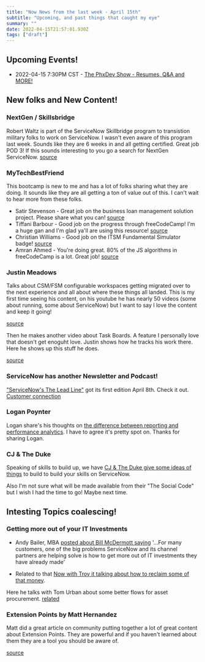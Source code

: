 ```yaml
---
title: "Now News from the last week - April 15th"
subtitle: "Upcoming, and past things that caught my eye"
summary: ""
date: 2022-04-15T21:57:01.930Z
tags: ["draft"]
---
```


## Upcoming Events!

- 2022-04-15 7:30PM CST - [The PhxDev Show - Resumes, Q&A and MORE!](https://www.linkedin.com/video/event/urn:li:ugcPost:6919395545136435200/?isInternal=true)

## New folks and New Content!

### NextGen / Skillsbridge

Robert Waltz is part of the ServiceNow Skillbridge program to transistion military folks to work on ServiceNow.  I wasn't even aware of this program last week.  Sounds like they are 6 weeks in and all getting certified.  Great job POD 3!  If this sounds interesting to you go a search for NextGen ServiceNow. [source](https://www.linkedin.com/posts/robertwaltz_militarytransistion-servicenownextgen-servicenow-activity-6919418592866258944-CNmQ?utm_source=linkedin_share&utm_medium=member_desktop_web )
### MyTechBestFriend
This bootcamp is new to me and has a lot of folks sharing what they are doing.  It sounds like they are all getting a ton of value out of this. I can't wait to hear more from these folks.

- Satir Stevenson - Great job on the business loan management solution project.  Please share what you can! [source](https://www.linkedin.com/posts/satiirstevenson_servicenow-servicenowadministration-mtbf-activity-6919270725316972545-qsIH?utm_source=linkedin_share&utm_medium=member_desktop_web)
- Tiffani Barbour - Good job on the progress through freeCodeCamp!  I'm a huge gan and I'm glad ya'll are using this resource! [source](https://www.linkedin.com/posts/tiffani-barbour_servicenow-servicenowdeveloper-javascript-activity-6919383161629990912-E2pL?utm_source=linkedin_share&utm_medium=member_desktop_web)
- Christian Williams - Good job on the ITSM Fundamental Simulator badge! [source](https://www.linkedin.com/posts/christian-williams-b85278120_servicenow-servicenowadministration-servicenowjobs-activity-6919321661867450369-fuMg?utm_source=linkedin_share&utm_medium=member_desktop_web)
- Amran Ahmed - You're doing great.  80% of the JS algorithms in freeCodeCamp is a lot.  Great job!  [source](https://www.linkedin.com/posts/amranahmed_servicenow-servicenowdeveloper-servicenowcommunity-activity-6919394926560436225-rpdH?utm_source=linkedin_share&utm_medium=member_desktop_web)

### Justin Meadows
 Talks about CSM/FSM configurable workspaces getting migrated over to the next experience and all about where these things all landed.  This is my first time seeing his content, on his youtube he has nearly 50 videos (some about running, some about ServiceNow) but I want to say I love the content and keep it going!
 
 [source](https://www.youtube.com/watch?v=itxwJEUqjsU)

 Then he makes another video about Task Boards.  A feature I personally love that doesn't get enoguht love.  Justin shows how he tracks his work there.  Here he shows up this stuff he does.  

 [source](https://www.youtube.com/watch?v=wHuchlpMM-w)

### ServiceNow has another Newsletter and Podcast!
["ServiceNow's The Lead Line"](https://www.linkedin.com/newsletters/servicenow-s-the-lead-line-6912153676727939072/) got its first edition April 8th.  Check it out.
[Customer connection](https://omny.fm/shows/customer-connection-servicenow) 

### Logan Poynter 
Logan share's his thoughts on [the difference between reporting and performance analytics](https://www.linkedin.com/posts/logan-poynter_reporting-vs-performance-analytics-a-decision-activity-6919415729658187778-ZfWB?utm_source=linkedin_share&utm_medium=member_desktop_web).  I have to agree it's pretty spot on.  Thanks for sharing Logan.



### CJ & The Duke
Speaking of skills to build up, we have [CJ & The Duke give some ideas of things](https://share.transistor.fm/s/6dbaf0a4) to build to build your skills on ServiceNow.

Also I'm not sure what will be made available from their "The Social Code" but I wish I had the time to go!  Maybe next time.

## Intesting Topics coalescing!

### Getting more out of your IT Investments

- Andy Bailer, MBA [posted about Bill McDermott saying](https://www.linkedin.com/posts/andrewbailer_servicenows-bill-mcdermott-partners-absolutely-activity-6919340661599031296-vDV1?utm_source=linkedin_share&utm_medium=member_desktop_web)  '...For many customers, one of the big problems ServiceNow and its channel partners are helping solve is how to get more out of IT investments they have already made'

- Related to that [Now with Troy it talking about how to reclaim some of that money](https://www.linkedin.com/video/event/urn:li:ugcPost:6919340952939577345/?isInternal=true).  

Here he talks with Tom Urban about some better flows for asset procurement. 
[related](https://www.linkedin.com/posts/skturnbow_%3F%3F%3F-%3F%3F%3F-%3F%3F%3F%3F%3F-%3F%3F-%3F%3F%3F%3F%3F%3F%3F%3F%3F%3F-activity-6920445900414709760-iRY5?utm_source=linkedin_share&utm_medium=member_desktop_web)

### Extension Points by Matt Hernandez

Matt did a great article on community putting together a lot of great content about Extension Points.  They are powerful and if you haven't learned about them they are a tool you should be aware of.

[source](https://community.servicenow.com/community?id=community_article&sys_id=294560861b7289d0c465ece6b04bcb68)

